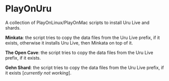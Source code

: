 # PlayOnUru
A collection of PlayOnLinux/PlayOnMac scripts to install Uru Live and shards.

<b>Minkata</b>: the script tries to copy the data files from the Uru Live prefix, if it exists, otherwise it installs Uru Live, then Minkata on top of it.

<b>The Open Cave</b>: the script tries to copy the data files from the Uru Live prefix, if it exists.

<b>Gehn Shard</b>: the script tries to copy the data files from the Uru Live prefix, if it exists [<i>currently not working</i>].
